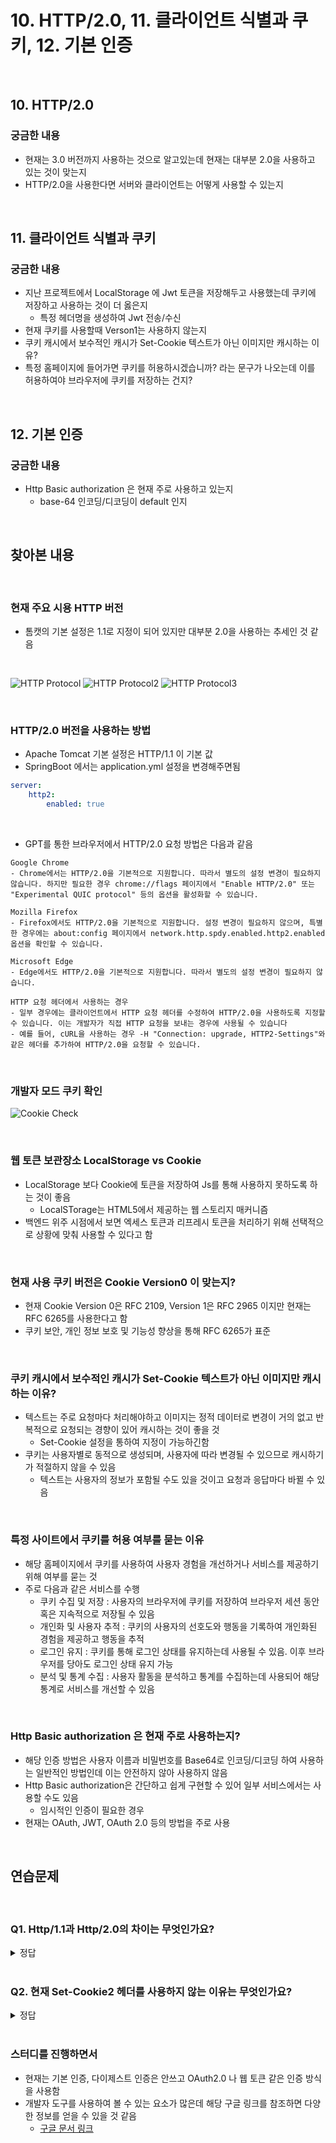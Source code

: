 # 10. HTTP/2.0, 11. 클라이언트 식별과 쿠키, 12. 기본 인증

<br>

## 10. HTTP/2.0
### 궁금한 내용
- 현재는 3.0 버전까지 사용하는 것으로 알고있는데 현재는 대부분 2.0을 사용하고 있는 것이 맞는지
- HTTP/2.0을 사용한다면 서버와 클라이언트는 어떻게 사용할 수 있는지

<br>

## 11. 클라이언트 식별과 쿠키
### 궁금한 내용
- 지난 프로젝트에서 LocalStorage 에 Jwt 토큰을 저장해두고 사용했는데 쿠키에 저장하고 사용하는 것이 더 옳은지
    - 특정 헤더명을 생성하여 Jwt 전송/수신
- 현재 쿠키를 사용할때 Verson1는 사용하지 않는지
- 쿠키 캐시에서 보수적인 캐시가 Set-Cookie 텍스트가 아닌 이미지만 캐시하는 이유?
- 특정 홈페이지에 들어가면 쿠키를 허용하시겠습니까? 라는 문구가 나오는데 이를 허용하여야 브라우저에 쿠키를 저장하는 건지?

<br>

## 12. 기본 인증
### 궁금한 내용
- Http Basic authorization 은 현재 주로 사용하고 있는지
    - base-64 인코딩/디코딩이 default 인지

<br>

## 찾아본 내용

<br>

### 현재 주요 시용 HTTP 버전
- 톰캣의 기본 설정은 1.1로 지정이 되어 있지만 대부분 2.0을 사용하는 추세인 것 같음

<br>

![HTTP Protocol](./img/http-protocol-check.png)
![HTTP Protocol2](./img/http-protocol-check2.png)
![HTTP Protocol3](./img/http-protocol-check3.png)

<br>

### HTTP/2.0 버전을 사용하는 방법
- Apache Tomcat 기본 설정은 HTTP/1.1 이 기본 값
- SpringBoot 에서는 application.yml 설정을 변경해주면됨
```yml
server:
    http2:
        enabled: true
```

<br>

- GPT를 통한 브라우저에서 HTTP/2.0 요청 방법은 다음과 같음
```
Google Chrome
- Chrome에서는 HTTP/2.0을 기본적으로 지원합니다. 따라서 별도의 설정 변경이 필요하지 않습니다. 하지만 필요한 경우 chrome://flags 페이지에서 "Enable HTTP/2.0" 또는 "Experimental QUIC protocol" 등의 옵션을 활성화할 수 있습니다.

Mozilla Firefox
- Firefox에서도 HTTP/2.0을 기본적으로 지원합니다. 설정 변경이 필요하지 않으며, 특별한 경우에는 about:config 페이지에서 network.http.spdy.enabled.http2.enabled 옵션을 확인할 수 있습니다.

Microsoft Edge
- Edge에서도 HTTP/2.0을 기본적으로 지원합니다. 따라서 별도의 설정 변경이 필요하지 않습니다.

HTTP 요청 헤더에서 사용하는 경우
- 일부 경우에는 클라이언트에서 HTTP 요청 헤더를 수정하여 HTTP/2.0을 사용하도록 지정할 수 있습니다. 이는 개발자가 직접 HTTP 요청을 보내는 경우에 사용될 수 있습니다
- 예를 들어, cURL을 사용하는 경우 -H "Connection: upgrade, HTTP2-Settings"와 같은 헤더를 추가하여 HTTP/2.0을 요청할 수 있습니다.
```

<br>

### 개발자 모드 쿠키 확인
![Cookie Check](./img/cookies-check.png)

<br>

### 웹 토큰 보관장소 LocalStorage vs Cookie
- LocalStorage 보다 Cookie에 토큰을 저장하여 Js를 통해 사용하지 못하도록 하는 것이 좋음
    - LocalSTorage는 HTML5에서 제공하는 웹 스토리지 매커니즘
- 백엔드 위주 시점에서 보면 엑세스 토큰과 리프레시 토큰을 처리하기 위해 선택적으로 상황에 맞춰 사용할 수 있다고 함

<br>

### 현재 사용 쿠키 버전은 Cookie Version0 이 맞는지?
- 현재 Cookie Version 0은 RFC 2109, Version 1은 RFC 2965 이지만 현재는 RFC 6265를 사용한다고 함
- 쿠키 보안, 개인 정보 보호 및 기능성 향상을 통해 RFC 6265가 표준

<br>

### 쿠키 캐시에서 보수적인 캐시가 Set-Cookie 텍스트가 아닌 이미지만 캐시하는 이유?
- 텍스트는 주로 요청마다 처리해야하고 이미지는 정적 데이터로 변경이 거의 없고 반복적으로 요청되는 경향이 있어 캐시하는 것이 좋을 것
    - Set-Cookie 설정을 통하여 지정이 가능하긴함
- 쿠키는 사용자별로 동적으로 생성되며, 사용자에 따라 변경될 수 있으므로 캐시하기가 적절하지 않을 수 있음
    - 텍스트는 사용자의 정보가 포함될 수도 있을 것이고 요청과 응답마다 바뀔 수 있음

<br>

### 특정 사이트에서 쿠키를 허용 여부를 묻는 이유
- 해당 홈페이지에서 쿠키를 사용하여 사용자 경험을 개선하거나 서비스를 제공하기 위해 여부를 묻는 것
- 주로 다음과 같은 서비스를 수행
    - 쿠키 수집 및 저장 : 사용자의 브라우저에 쿠키를 저장하여 브라우저 세션 동안 혹은 지속적으로 저장될 수 있음
    - 개인화 및 사용자 추적 : 쿠키의 사용자의 선호도와 행동을 기록하여 개인화된 경험을 제공하고 행동을 추적
    - 로그인 유지 : 쿠키를 통해 로그인 상태를 유지하는데 사용될 수 있음. 이후 브라우저를 당아도 로그인 상태 유지 가능
    - 분석 및 통계 수집 : 사용자 활동을 분석하고 통계를 수집하는데 사용되어 해당 통계로 서비스를 개선할 수 있음

<br>

### Http Basic authorization 은 현재 주로 사용하는지?
- 해당 인증 방법은 사용자 이름과 비밀번호를 Base64로 인코딩/디코딩 하여 사용하는 일반적인 방법인데 이는 안전하지 않아 사용하지 않음
- Http Basic authorization은 간단하고 쉽게 구현할 수 있어 일부 서비스에서는 사용할 수도 있음
    - 임시적인 인증이 필요한 경우
- 현재는 OAuth, JWT, OAuth 2.0 등의 방법을 주로 사용

<br>

## 연습문제

<br>

### Q1. Http/1.1과 Http/2.0의 차이는 무엇인가요?

<details>
<summary>정답</summary>

### 공통점
- 같은 HTTP 메시지를 사용
- TCP 프로토콜 아래에서 데이터 전송
    - 상태 코드나 메서드, 헤더와 본문 동일
- HTTP 캐시나 인증, 보안 기능 동일하게 지원

<br>

#### HTTP/1.1
- TCP 커넥션 하나에 한 번의 요청과 응답을 개별적으로 처리
- HTTP 메시지를 텍스트 기반으로 전송

<br>

#### HTTTP/2.0
- TCP 커넥션 하나에 여러 요청과 응답을 동시에 다중화하여 처리
    - 회전 지연 회피로 병목 현상을 줄이고 응답 속도 향상
    - 하나의 TCP 연결에서 여러 요청을 동시에 처리
- 이진 프레임으로 단일 TCP 연결에서 여러 개의 스트림으로 데이터를 전송
    - 스트림에 대해 흐름제어와 우선순위 부여 기능도 제공
- 서버 푸시 기능을 지원하여 클라이언트의 추가 요청없이 필요할 수 있는 리소스를 클라이언트에게 미리 보낼 수 있음
    - 웹 페이지 로딩 시간을 단축하고 성능을 향상시킴
- 헤더 필드를 효율적으로 압축하여 불필요한 데이터 전송을 최소화

<br>

</details>

<br>

### Q2. 현재 Set-Cookie2 헤더를 사용하지 않는 이유는 무엇인가요?

<details>
<summary>정답</summary>

- 기존 Cookie Version1 (RFC 2965)에서 여러 쿠키 속성들을 사용하기 위해 만들어졌으나 현재는 RFC 6265로 대체되고 해당 버전은 폐기 되었음
    - Set-Cookie2 헤더는 이제 사용되지 않는 표준
    - Cookie Version0은 RFC 2109 인데 해당 버전의 쿠키는 보안 및 개인 정보 보호 측면에서 덜 안전하고 기능이 제한적이라고 함
- Set-Cookie2는 복잡한 쿠키 관리 시스템을 가지고 있었고 이는 오버엔지니어링 되었다고 판단되어 쿠키 관리를 더 간소화하고 효율적으로 구현
    - FRC 6265는 기존과 같이 Set-Cookie 속성을 이용
- RFC 6265는 쿠키 보안 및 개인 정보에 대해 더 많은 지침을 제공하여 더 안전한 쿠키 관리를 도와줌
    - Secure, HttpOnly 플래그를 사용하고 SameSite 속성을 사용해서 CSRF 공격을 방지한다고 함
    - 쿠키 만료 날짜와 시간을 정확하게 지정할 수 있으며 쿠키 도메인 및 경로에 대한 제한 설정을 할 수 있음
- RFC 6265는 HTTP 쿠키의 확장성을 고려하여 설계되어 기존의 구조를 활용하여 확장이 가능

<br>

</details>

<br>

### 스터디를 진행하면서
- 현재는 기본 인증, 다이제스트 인증은 안쓰고 OAuth2.0 나 웹 토큰 같은 인증 방식을 사용함
- 개발자 도구를 사용하여 볼 수 있는 요소가 많은데 해당 구글 링크를 참조하면 다양한 정보를 얻을 수 있을 것 같음
    - [구글 문서 링크](https://developer.chrome.com/docs/devtools/overview?hl=ko)